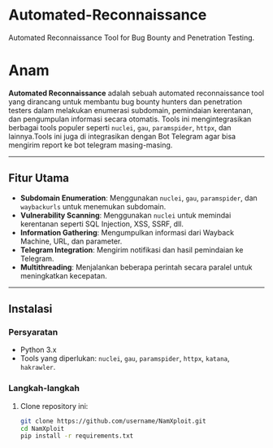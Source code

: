 # Automated-Reconnaissance
Automated Reconnaissance Tool for Bug Bounty and Penetration Testing.

# Anam
**Automated Reconnaissance** adalah sebuah automated reconnaissance tool yang dirancang untuk membantu bug bounty hunters dan penetration testers dalam melakukan enumerasi subdomain, pemindaian kerentanan, dan pengumpulan informasi secara otomatis. Tools ini mengintegrasikan berbagai tools populer seperti `nuclei`, `gau`, `paramspider`, `httpx`, dan lainnya.Tools ini juga di integrasikan dengan Bot Telegram agar bisa mengirim report ke bot telegram masing-masing.

---

## Fitur Utama
- **Subdomain Enumeration**: Menggunakan `nuclei`, `gau`, `paramspider`, dan `waybackurls` untuk menemukan subdomain.
- **Vulnerability Scanning**: Menggunakan `nuclei` untuk memindai kerentanan seperti SQL Injection, XSS, SSRF, dll.
- **Information Gathering**: Mengumpulkan informasi dari Wayback Machine, URL, dan parameter.
- **Telegram Integration**: Mengirim notifikasi dan hasil pemindaian ke Telegram.
- **Multithreading**: Menjalankan beberapa perintah secara paralel untuk meningkatkan kecepatan.

---

## Instalasi

### Persyaratan
- Python 3.x
- Tools yang diperlukan: `nuclei`, `gau`, `paramspider`, `httpx`, `katana`, `hakrawler`.

### Langkah-langkah
1. Clone repository ini:
   ```bash
   git clone https://github.com/username/NamXploit.git
   cd NamXploit
   pip install -r requirements.txt
   
